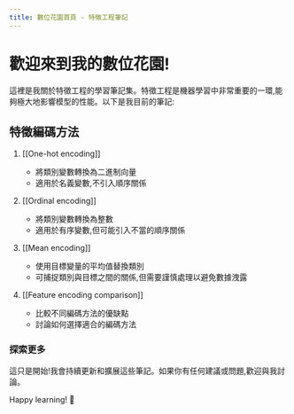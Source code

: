 ```yaml
---
title: 數位花園首頁 - 特徵工程筆記
---
```


# 歡迎來到我的數位花園!

這裡是我關於特徵工程的學習筆記集。特徵工程是機器學習中非常重要的一環,能夠極大地影響模型的性能。以下是我目前的筆記:

## 特徵編碼方法

1. [[One-hot encoding]]
   - 將類別變數轉換為二進制向量
   - 適用於名義變數,不引入順序關係

2. [[Ordinal encoding]]
   - 將類別變數轉換為整數
   - 適用於有序變數,但可能引入不當的順序關係

3. [[Mean encoding]]
   - 使用目標變量的平均值替換類別
   - 可捕捉類別與目標之間的關係,但需要謹慎處理以避免數據洩露

4. [[Feature encoding comparison]]
   - 比較不同編碼方法的優缺點
   - 討論如何選擇適合的編碼方法

### 探索更多

這只是開始!我會持續更新和擴展這些筆記。如果你有任何建議或問題,歡迎與我討論。

Happy learning! 🌱

